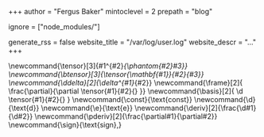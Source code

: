 +++
author = "Fergus Baker"
mintoclevel = 2
prepath = "blog"

ignore = ["node_modules/"]

generate_rss = false
website_title = "/var/log/user.log"
website_descr = "..."
+++

<!--
global latex commands
-->
\newcommand{\tensor}[3]{#1^{#2}_{\phantom{#2}#3}}
\newcommand{\btensor}[3]{\tensor{\mathbf{#1}}{#2}{#3}}
\newcommand{\ddelta}[2]{\delta^{#1}_{#2}}
\newcommand{\frame}[2]{ \frac{\partial}{\partial \tensor{#1}{#2}{} }}
\newcommand{\basis}[2]{ \d \tensor{#1}{#2}{} }
\newcommand{\const}{\text{const}}
\newcommand{\d}{\text{d}}
\newcommand{\e}{\text{e}}
\newcommand{\deriv}[2]{\frac{\d#1}{\d#2}}
\newcommand{\pderiv}[2]{\frac{\partial#1}{\partial#2}}
\newcommand{\sign}{\text{sign}\,}